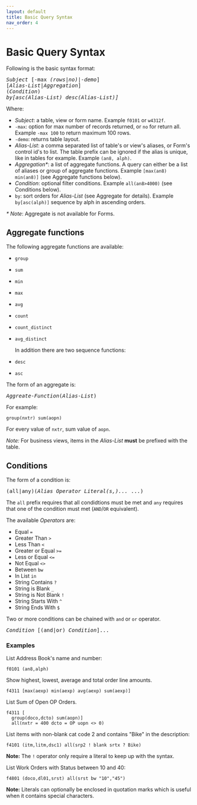 ```yaml
---
layout: default
title: Basic Query Syntax
nav_order: 4
---
```


<link href="assets/prism-dark.min.css" rel="stylesheet" />
<link href="assets/style.css" rel="stylesheet">
<script src="assets/prism-core.min.js"></script>
<script src="assets/prism-cql.js"></script>

# Basic Query Syntax

Following is the basic syntax format:
<pre>
<i>Subject</i> [-max <i>(rows|no)|-demo</i>]
[<i>Alias-List</i>|<i>Aggregation</i>]
(<i>Condition</i>)
<i>by[asc(Alias-List) desc(Alias-List)]</i>
</pre>

Where:

- _Subject_: a table, view or form name. Example `f0101` or `w4312f`.
- `-max`: option for max number of records returned, or `no` for return all. Example `-max 100` to return maximum 100 rows.
- `-demo`: returns table layout.
- _Alias-List_: a comma separated list of table's or view's aliases, or Form's control id's to list. The table prefix can be ignored if the alias is unique, like in tables for example. Example `(an8, alph)`.
- _Aggregation*_: a list of aggregate functions. A query can either be a list of aliases or group of aggregate functions. Example `[max(an8) min(an8)]` (see Aggregate functions below).
- _Condition_: optional filter conditions. Example `all(an8>4000)` (see Conditions below).
- `by`: sort orders for _Alias-List_ (see Aggregate for details). Example `by[asc(alph)]` sequence by alph in ascending orders.

_* Note_: Aggregate is not available for Forms.

## Aggregate functions

The following aggregate functions are available:

- `group`
- `sum`
- `min`
- `max`
- `avg`
- `count`
- `count_distinct`
- `avg_distinct`

  In addition there are two sequence functions:

- `desc`
- `asc`

The form of an aggregate is:

<pre>
<i>Aggreate-Function</i>(<i>Alias-List</i>)
</pre>

For example:

<div class="codeblock">
<pre><code class="language-cql">group(nxtr) sum(aopn)</code></pre>
</div>

For every value of `nxtr`, sum value of `aopn`.

_Note:_ For business views, items in the _Alias-List_ **must** be prefixed with the table.

## Conditions

The form of a condition is:

<pre>
(all|any)(<i>Alias</i> <i>Operator</i> <i>Literal(s,)...</i> ...)
</pre>

The `all` prefix requires that all condidtions must be met and `any` requires that one of the condition must met (`AND`/`OR` equivalent).

The available _Operators_ are:

- Equal `=`
- Greater Than `>`
- Less Than `<`
- Greater or Equal `>=`
- Less or Equal `<=`
- Not Equal `<>`
- Between `bw`
- In List `in`
- String Contains `?`
- String is Blank `_`
- String is Not Blank `!`
- String Starts With `^`
- String Ends With `$`

Two or more conditions can be chained with `and` or `or` operator.
<pre>
<i>Condition</i> [(and|or) <i>Condition</i>]...
</pre>

### Examples

List Address Book's name and number:

<div class="codeblock">
<pre><code class="language-cql">f0101 (an8,alph)</code></pre>
</div>

Show highest, lowest, average and total order line amounts.

<div class="codeblock">
<pre><code class="language-cql">f4311 [max(aexp) min(aexp) avg(aexp) sum(aexp)]</code></pre>
</div>

List Sum of Open OP Orders.

<div class="codeblock">
<pre><code class="language-cql">f4311 [
  group(doco,dcto) sum(aopn)]
  all(nxtr = 400 dcto = OP uopn <> 0)</code></pre>
</div>

List items with non-blank cat code 2 and contains "Bike" in the description:

<div class="codeblock">
<pre><code class="language-cql">f4101 (itm,litm,dsc1) all(srp2 ! blank srtx ? Bike)</code></pre>
</div>

**Note:** The `!` operator only require a literal to keep up with the syntax.

List Work Orders with Status between 10 and 40:

<div class="codeblock">
<pre><code class="language-cql">f4801 (doco,dl01,srst) all(srst bw "10","45")</code></pre>
</div>

**Note:** Literals can optionally be enclosed in quotation marks which is useful when it contains special characters.

